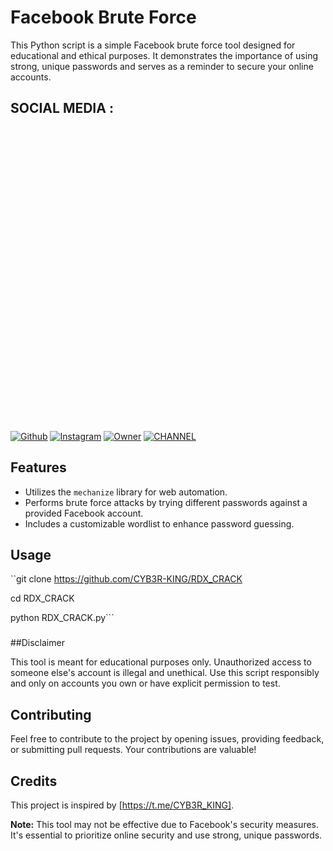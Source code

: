 # Facebook Brute Force

This Python script is a simple Facebook brute force tool designed for educational and ethical purposes. It demonstrates the importance of using strong, unique passwords and serves as a reminder to secure your online accounts.
## SOCIAL MEDIA :
[![Github](https://img.shields.io/badge/Github-fikrado-yellow?style=for-the-badge&logo=github)](https://github.com/CYB3R-KING)
[![Instagram](https://img.shields.io/badge/IG-%40mr__yahye-red?style=for-the-badge&logo=instagram)](https://www.instagram.com/CYB3R_KING)
[![Owner](https://img.shields.io/badge/telegram-blue?style=for-the-badge&logo=telegram)](https://t.me/SH4D0W_X)
[![CHANNEL](https://img.shields.io/badge/telegram-blue?style=for-the-badge&logo=telegram)](https://t.me/CYB3R_KING)
<img height="500" src=" ">
## Features

- Utilizes the `mechanize` library for web automation.
- Performs brute force attacks by trying different passwords against a provided Facebook account.
- Includes a customizable wordlist to enhance password guessing.

## Usage

``git clone https://github.com/CYB3R-KING/RDX_CRACK

cd RDX_CRACK

python RDX_CRACK.py```
###
##Disclaimer

This tool is meant for educational purposes only. Unauthorized access to someone else's account is illegal and unethical. Use this script responsibly and only on accounts you own or have explicit permission to test.

## Contributing

Feel free to contribute to the project by opening issues, providing feedback, or submitting pull requests. Your contributions are valuable!

## Credits

This project is inspired by [https://t.me/CYB3R_KING].

**Note:** This tool may not be effective due to Facebook's security measures. It's essential to prioritize online security and use strong, unique passwords.

 
